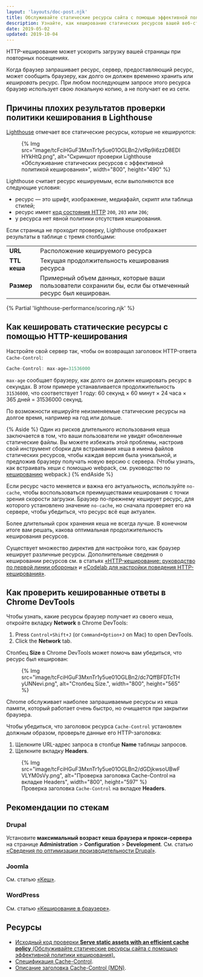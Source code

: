 ```yaml
---
layout: 'layouts/doc-post.njk'
title: Обслуживайте статические ресурсы сайта с помощью эффективной политики кеширования
description: Узнайте, как кеширование статических ресурсов вашей веб-страницы может повысить производительность и надежность для повторных посетителей.
date: 2019-05-02
updated: 2019-10-04
---
```


HTTP-кеширование может ускорить загрузку вашей страницы при повторных посещениях.

Когда браузер запрашивает ресурс, сервер, предоставляющий ресурс, может сообщить браузеру, как долго он должен временно хранить или *кешировать* ресурс. При любом последующем запросе этого ресурса браузер использует свою локальную копию, а не получает ее из сети.

## Причины плохих результатов проверки политики кеширования в Lighthouse

[Lighthouse](https://developers.google.com/web/tools/lighthouse/) отмечает все статические ресурсы, которые не кешируются:

<figure>{% Img src="image/tcFciHGuF3MxnTr1y5ue01OGLBn2/vtRp9i6zzD8EDlHYkHtQ.png", alt="Скриншот проверки Lighthouse «Обслуживание статических ресурсов с эффективной политикой кеширования»", width="800", height="490" %}</figure>

Lighthouse считает ресурс кешируемым, если выполняются все следующие условия:

- ресурс — это шрифт, изображение, медиафайл, скрипт или таблица стилей;
- ресурс имеет [код состояния HTTP](https://developer.mozilla.org/docs/Web/HTTP/Status) `200`, `203` или `206`;
- у ресурса нет явной политики отсутствия кеширования.

Если страница не проходит проверку, Lighthouse отображает результаты в таблице с тремя столбцами:

<div class="table-wrapper scrollbar">
  <table>
    <tbody>
      <tr>
        <td><strong>URL</strong></td>
        <td>Расположение кешируемого ресурса</td>
      </tr>
      <tr>
        <td><strong>TTL кеша</strong></td>
        <td>Текущая продолжительность кеширования ресурса</td>
      </tr>
      <tr>
        <td><strong>Размер</strong></td>
        <td>Примерный объем данных, которые ваши пользователи сохранили бы, если бы отмеченный ресурс был кеширован.</td>
      </tr>
    </tbody>
  </table>
</div>

{% Partial 'lighthouse-performance/scoring.njk' %}

## Как кешировать статические ресурсы с помощью HTTP-кеширования

Настройте свой сервер так, чтобы он возвращал заголовок HTTP-ответа `Cache-Control`:

```js
Cache-Control: max-age=31536000
```

`max-age` сообщает браузеру, как долго он должен кешировать ресурс в секундах. В этом примере устанавливается продолжительность `31536000`, что соответствует 1 году: 60 секунд × 60 минут × 24 часа × 365 дней = 31536000 секунд.

По возможности кешируйте неизменяемые статические ресурсы на долгое время, например на год или дольше.

{% Aside %} Один из рисков длительного использования кеша заключается в том, что ваши пользователи не увидят обновленные статические файлы. Вы можете избежать этой проблемы, настроив свой инструмент сборки для встраивания хеша в имена файлов статических ресурсов, чтобы каждая версия была уникальной, и предложив браузеру получать новую версию с сервера. (Чтобы узнать, как встраивать хеши с помощью webpack, см. руководство по [кешированию](https://webpack.js.org/guides/caching/) webpack.) {% endAside %}

Если ресурс часто меняется и важна его актуальность, используйте `no-cache`, чтобы воспользоваться преимуществами кеширования с точки зрения скорости загрузки. Браузер по-прежнему кеширует ресурс, для которого установлено значение `no-cache`, но сначала проверяет его на сервере, чтобы убедиться, что ресурс всё еще актуален.

Более длительный срок хранения кеша не всегда лучше. В конечном итоге вам решать, какова оптимальная продолжительность кеширования ресурсов.

Существует множество директив для настройки того, как браузер кеширует различные ресурсы. Дополнительные сведения о кешировании ресурсов см. в статьях [«HTTP-кеширование: руководство по первой линии обороны»](https://web.dev/http-cache/) и [«Codelab для настройки поведения HTTP-кеширования»](https://web.dev/codelab-http-cache/).

## Как проверить кешированные ответы в Chrome DevTools

Чтобы узнать, какие ресурсы браузер получает из своего кеша, откройте вкладку **Network** в Chrome DevTools:

[comment]: <> (The following list was a shortcode from web.dev, but it was not translated from English for any language.)
1. Press <code><kbd>Control</kbd>+<kbd>Shift</kbd>+<kbd>J</kbd></code> (or <code><kbd>Command</kbd>+<kbd>Option</kbd>+<kbd>J</kbd></code> on Mac) to open DevTools.
2. Click the **Network** tab.

Столбец **Size** в Chrome DevTools может помочь вам убедиться, что ресурс был кеширован:

<figure>{% Img src="image/tcFciHGuF3MxnTr1y5ue01OGLBn2/dc7QffBFDTcTHyUNNevi.png", alt="Столбец Size.", width="800", height="565" %}</figure>

Chrome обслуживает наиболее запрашиваемые ресурсы из кеша памяти, который работает очень быстро, но очищается при закрытии браузера.

Чтобы убедиться, что заголовок ресурса `Cache-Control` установлен должным образом, проверьте данные его HTTP-заголовка:

1. Щелкните URL-адрес запроса в столбце **Name** таблицы запросов.
2. Щелкните вкладку **Headers**.

<figure>{% Img src="image/tcFciHGuF3MxnTr1y5ue01OGLBn2/dGDjkwsoUBwFVLYM0sVy.png", alt="Проверка заголовка Cache-Control на вкладке Headers", width="800", height="597" %} <figcaption> Проверка заголовка <code>Cache-Control</code> на вкладке <b>Headers</b>. </figcaption></figure>

## Рекомендации по стекам

### Drupal

Установите **максимальный возраст кеша браузера и прокси-сервера** на странице **Administration** &gt; **Configuration** &gt; **Development**. См. статью [«Сведения по оптимизации производительности Drupal»](https://www.drupal.org/docs/7/managing-site-performance-and-scalability/caching-to-improve-performance/caching-overview#s-drupal-performance-resources).

### Joomla

См. статью [«Кеш»](https://docs.joomla.org/Cache).

### WordPress

См. статью [«Кеширование в браузере»](https://wordpress.org/support/article/optimization/#browser-caching).

## Ресурсы

- [Исходный код проверки **Serve static assets with an efficient cache policy** (Обслуживайте статические ресурсы сайта с помощью эффективной политики кеширования).](https://github.com/GoogleChrome/lighthouse/blob/master/lighthouse-core/audits/byte-efficiency/uses-long-cache-ttl.js)
- [Спецификация Cache-Control](https://www.w3.org/Protocols/rfc2616/rfc2616-sec14.html#sec14.9).
- [Описание заголовка Cache-Control (MDN)](https://developer.mozilla.org/docs/Web/HTTP/Headers/Cache-Control).
